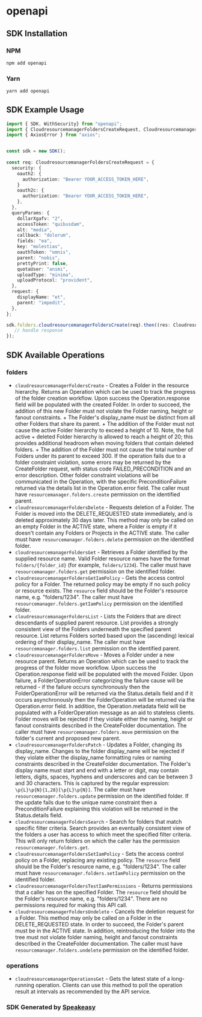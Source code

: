 # openapi

<!-- Start SDK Installation -->
## SDK Installation

### NPM

```bash
npm add openapi
```

### Yarn

```bash
yarn add openapi
```
<!-- End SDK Installation -->

<!-- Start SDK Example Usage -->
## SDK Example Usage

```typescript
import { SDK, WithSecurity} from "openapi";
import { CloudresourcemanagerFoldersCreateRequest, CloudresourcemanagerFoldersCreateResponse } from "openapi/src/sdk/models/operations";
import { AxiosError } from "axios";


const sdk = new SDK();
    
const req: CloudresourcemanagerFoldersCreateRequest = {
  security: {
    oauth2: {
      authorization: "Bearer YOUR_ACCESS_TOKEN_HERE",
    }
    oauth2c: {
      authorization: "Bearer YOUR_ACCESS_TOKEN_HERE",
    },
  },
  queryParams: {
    dollarXgafv: "2",
    accessToken: "quibusdam",
    alt: "media",
    callback: "dolorum",
    fields: "ea",
    key: "molestias",
    oauthToken: "omnis",
    parent: "nobis",
    prettyPrint: false,
    quotaUser: "animi",
    uploadType: "minima",
    uploadProtocol: "provident",
  },
  request: {
    displayName: "et",
    parent: "impedit",
  },
};

sdk.folders.cloudresourcemanagerFoldersCreate(req).then((res: CloudresourcemanagerFoldersCreateResponse | AxiosError) => {
   // handle response
});
```
<!-- End SDK Example Usage -->

<!-- Start SDK Available Operations -->
## SDK Available Operations

### folders

* `cloudresourcemanagerFoldersCreate` - Creates a Folder in the resource hierarchy. Returns an Operation which can be used to track the progress of the folder creation workflow. Upon success the Operation.response field will be populated with the created Folder. In order to succeed, the addition of this new Folder must not violate the Folder naming, height or fanout constraints. + The Folder's display_name must be distinct from all other Folders that share its parent. + The addition of the Folder must not cause the active Folder hierarchy to exceed a height of 10. Note, the full active + deleted Folder hierarchy is allowed to reach a height of 20; this provides additional headroom when moving folders that contain deleted folders. + The addition of the Folder must not cause the total number of Folders under its parent to exceed 300. If the operation fails due to a folder constraint violation, some errors may be returned by the CreateFolder request, with status code FAILED_PRECONDITION and an error description. Other folder constraint violations will be communicated in the Operation, with the specific PreconditionFailure returned via the details list in the Operation.error field. The caller must have `resourcemanager.folders.create` permission on the identified parent.
* `cloudresourcemanagerFoldersDelete` - Requests deletion of a Folder. The Folder is moved into the DELETE_REQUESTED state immediately, and is deleted approximately 30 days later. This method may only be called on an empty Folder in the ACTIVE state, where a Folder is empty if it doesn't contain any Folders or Projects in the ACTIVE state. The caller must have `resourcemanager.folders.delete` permission on the identified folder.
* `cloudresourcemanagerFoldersGet` - Retrieves a Folder identified by the supplied resource name. Valid Folder resource names have the format `folders/{folder_id}` (for example, `folders/1234`). The caller must have `resourcemanager.folders.get` permission on the identified folder.
* `cloudresourcemanagerFoldersGetIamPolicy` - Gets the access control policy for a Folder. The returned policy may be empty if no such policy or resource exists. The `resource` field should be the Folder's resource name, e.g. "folders/1234". The caller must have `resourcemanager.folders.getIamPolicy` permission on the identified folder.
* `cloudresourcemanagerFoldersList` - Lists the Folders that are direct descendants of supplied parent resource. List provides a strongly consistent view of the Folders underneath the specified parent resource. List returns Folders sorted based upon the (ascending) lexical ordering of their display_name. The caller must have `resourcemanager.folders.list` permission on the identified parent.
* `cloudresourcemanagerFoldersMove` - Moves a Folder under a new resource parent. Returns an Operation which can be used to track the progress of the folder move workflow. Upon success the Operation.response field will be populated with the moved Folder. Upon failure, a FolderOperationError categorizing the failure cause will be returned - if the failure occurs synchronously then the FolderOperationError will be returned via the Status.details field and if it occurs asynchronously then the FolderOperation will be returned via the Operation.error field. In addition, the Operation.metadata field will be populated with a FolderOperation message as an aid to stateless clients. Folder moves will be rejected if they violate either the naming, height or fanout constraints described in the CreateFolder documentation. The caller must have `resourcemanager.folders.move` permission on the folder's current and proposed new parent.
* `cloudresourcemanagerFoldersPatch` - Updates a Folder, changing its display_name. Changes to the folder display_name will be rejected if they violate either the display_name formatting rules or naming constraints described in the CreateFolder documentation. The Folder's display name must start and end with a letter or digit, may contain letters, digits, spaces, hyphens and underscores and can be between 3 and 30 characters. This is captured by the regular expression: `\p{L}\p{N}{1,28}[\p{L}\p{N}]`. The caller must have `resourcemanager.folders.update` permission on the identified folder. If the update fails due to the unique name constraint then a PreconditionFailure explaining this violation will be returned in the Status.details field.
* `cloudresourcemanagerFoldersSearch` - Search for folders that match specific filter criteria. Search provides an eventually consistent view of the folders a user has access to which meet the specified filter criteria. This will only return folders on which the caller has the permission `resourcemanager.folders.get`.
* `cloudresourcemanagerFoldersSetIamPolicy` - Sets the access control policy on a Folder, replacing any existing policy. The `resource` field should be the Folder's resource name, e.g. "folders/1234". The caller must have `resourcemanager.folders.setIamPolicy` permission on the identified folder.
* `cloudresourcemanagerFoldersTestIamPermissions` - Returns permissions that a caller has on the specified Folder. The `resource` field should be the Folder's resource name, e.g. "folders/1234". There are no permissions required for making this API call.
* `cloudresourcemanagerFoldersUndelete` - Cancels the deletion request for a Folder. This method may only be called on a Folder in the DELETE_REQUESTED state. In order to succeed, the Folder's parent must be in the ACTIVE state. In addition, reintroducing the folder into the tree must not violate folder naming, height and fanout constraints described in the CreateFolder documentation. The caller must have `resourcemanager.folders.undelete` permission on the identified folder.

### operations

* `cloudresourcemanagerOperationsGet` - Gets the latest state of a long-running operation. Clients can use this method to poll the operation result at intervals as recommended by the API service.

<!-- End SDK Available Operations -->

### SDK Generated by [Speakeasy](https://docs.speakeasyapi.dev/docs/using-speakeasy/client-sdks)
